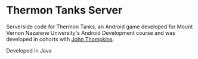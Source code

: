 # Thermon Tanks Server
Serverside code for Thermon Tanks, an Android game developed for Mount Vernon Nazarene University's Android Development course and was developed in cohorts with <a href="https://github.com/johthompkins">John Thompkins</a>.

Developed in Java
